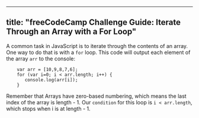 
---
title: "freeCodeCamp Challenge Guide: Iterate Through an Array with a For Loop"
---

A common task in JavaScript is to iterate through the contents of an array. One way to do that is with a `for` loop. This code will output each element of the array `arr` to the console:

        var arr = [10,9,8,7,6];
        for (var i=0; i < arr.length; i++) {
           console.log(arr[i]);
        }

Remember that Arrays have zero-based numbering, which means the last index of the array is length - 1\. Our `condition` for this loop is `i < arr.length`, which stops when i is at length - 1.
